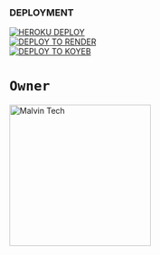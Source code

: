 
### DEPLOYMENT
 
<a href='https://dashboard.heroku.com/new?template=https://github.com/javaboymr2k/-JAVA-BOY-MR2K-MD-SESSION' target="_blank"><img alt='HEROKU DEPLOY' src='https://img.shields.io/badge/-HEROKU DEPLOY-black?style=for-the-badge&logo=heroku&logoColor=white'/>
 <br>
<a href='https://dashboard.render.com' target="_blank">
    <img alt='DEPLOY TO RENDER' src='https://img.shields.io/badge/-DEPLOY TO RENDER-black?style=for-the-badge&logo=render&logoColor=white'/>
</a>
 <br>
<a href='https://app.koyeb.com' target="_blank">
    <img alt='DEPLOY TO KOYEB' src='https://img.shields.io/badge/-DEPLOY TO KOYEB-black?style=for-the-badge&logo=koyeb&logoColor=white'/>
</a>


# `Owner`

 <a href="https://github.com/javaboymr2k"><img src="https://github.com/javaboymr2k.png" width="250" height="250" alt="Malvin Tech"/></a>

   
